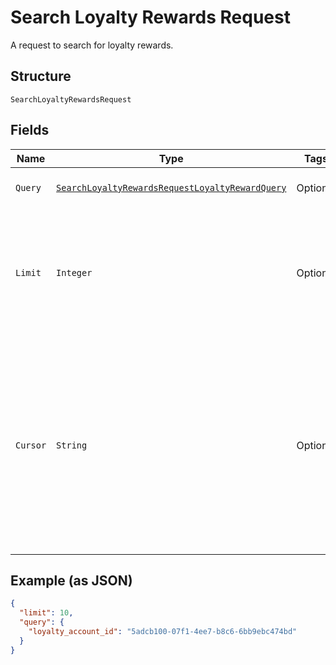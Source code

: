 
# Search Loyalty Rewards Request

A request to search for loyalty rewards.

## Structure

`SearchLoyaltyRewardsRequest`

## Fields

| Name | Type | Tags | Description | Getter |
|  --- | --- | --- | --- | --- |
| `Query` | [`SearchLoyaltyRewardsRequestLoyaltyRewardQuery`](../../doc/models/search-loyalty-rewards-request-loyalty-reward-query.md) | Optional | The set of search requirements. | SearchLoyaltyRewardsRequestLoyaltyRewardQuery getQuery() |
| `Limit` | `Integer` | Optional | The maximum number of results to return in the response. The default value is 30.<br>**Constraints**: `>= 1`, `<= 30` | Integer getLimit() |
| `Cursor` | `String` | Optional | A pagination cursor returned by a previous call to<br>this endpoint. Provide this to retrieve the next set of<br>results for the original query.<br>For more information,<br>see [Pagination](https://developer.squareup.com/docs/basics/api101/pagination). | String getCursor() |

## Example (as JSON)

```json
{
  "limit": 10,
  "query": {
    "loyalty_account_id": "5adcb100-07f1-4ee7-b8c6-6bb9ebc474bd"
  }
}
```

